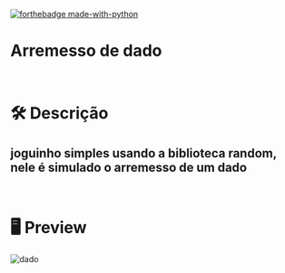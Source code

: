 [![forthebadge made-with-python](http://ForTheBadge.com/images/badges/made-with-python.svg)](https://www.python.org/)

# Arremesso de dado

# <br> :hammer_and_wrench: Descrição
## joguinho simples usando a biblioteca random, nele é simulado o arremesso de um dado

# <br>:desktop_computer: Preview
![dado](https://github.com/Sinuelo/JogoDado/assets/98895433/238f69ec-fe5e-483f-8705-93e3735c1c4b)
